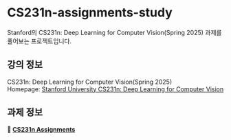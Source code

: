 # CS231n-assignments-study

Stanford의 CS231n: Deep Learning for Computer Vision(Spring 2025) 과제를 풀어보는 프로젝트입니다.

## 강의 정보
CS231n: Deep Learning for Computer Vision(Spring 2025)  
Homepage: [Stanford University CS231n: Deep Learning for Computer Vision](https://cs231n.stanford.edu/index.html)

## 과제 정보
**🔗 [CS231n Assignments](https://cs231n.stanford.edu/assignments.html)**
